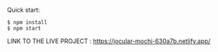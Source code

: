 Quick start:

```
$ npm install
$ npm start
````



LINK TO THE LIVE PROJECT : https://jocular-mochi-630a7b.netlify.app/
